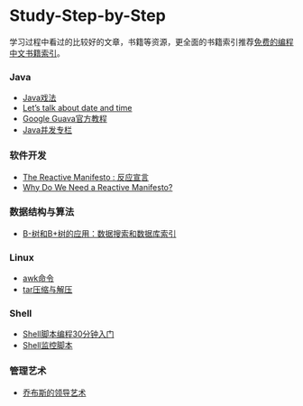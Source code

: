 Study-Step-by-Step
==================
学习过程中看过的比较好的文章，书籍等资源，更全面的书籍索引推荐[免费的编程中文书籍索引](https://github.com/justjavac/free-programming-books-zh_CN)。

### Java
* [Java戏法](http://www.infoq.com/cn/articles/Java-Sleight-of-Hand)
* [Let’s talk about date and time](http://killbill.io/blog/lets-talk-about-date-and-time/)
* [Google Guava官方教程](http://ifeve.com/google-guava/)
* [Java并发专栏](http://blog.csdn.net/column/details/j-u-c.html)

### 软件开发
* [The Reactive Manifesto : 反应宣言](http://www.reactivemanifesto.org/)
* [Why Do We Need a Reactive Manifesto?](http://typesafe.com/blog/why_do_we_need_a_reactive_manifesto%3F)

### 数据结构与算法
* [B-树和B+树的应用：数据搜索和数据库索引](http://blog.csdn.net/hguisu/article/details/7786014)

### Linux 
* [awk命令](学习笔记/linux/awk.md)
* [tar压缩与解压](学习笔记/linux/tar.md)

### Shell
* [Shell脚本编程30分钟入门](学习笔记/linux/shell.md)
* [Shell监控脚本](学习笔记/linux/shellscript_start.md)

### 管理艺术
* [乔布斯的领导艺术](https://www.aspeninstitute.org/sites/default/files/content/docs/about/HBR-Isaacson.pdf)
